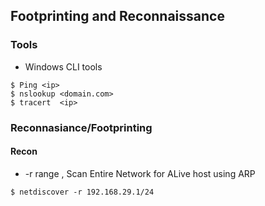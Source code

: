 ## Footprinting and Reconnaissance
### Tools
- Windows CLI tools
```console
$ Ping <ip>
$ nslookup <domain.com>
$ tracert  <ip>
```


### Reconnasiance/Footprinting
#### Recon

- -r range , Scan Entire Network for ALive host using ARP
```console
$ netdiscover -r 192.168.29.1/24
```

